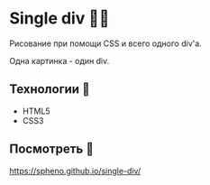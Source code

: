 # Single div 🎨🌠

Рисование при помощи CSS и всего одного div'а.

Одна картинка - один div.

## Технологии 🔨

- HTML5
- CSS3

## Посмотреть 👀

https://spheno.github.io/single-div/
